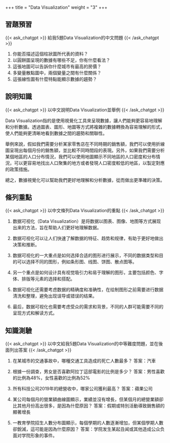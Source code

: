 +++
title = "Data Visualization"
weight = "3"
+++
## 習題預習
{{< ask_chatgpt >}}
給我5題Data Visualization的中文問題
{{< /ask_chatgpt >}}

1. 你能否描述這個柱狀圖所代表的資料？
2. 以圓餅圖呈現的數據有哪些不足，你有什麼看法？
3. 這張地圖可以告訴你什麼城市有最高的房價？
4. 多變量散點圖中，兩個變量之間有什麼關係？
5. 這張線性圖有什麼特點能顯示數據的趨勢？   

## 說明知識
{{< ask_chatgpt >}}
以中文說明Data Visualization並舉例
{{< /ask_chatgpt >}}

Data Visualization指的是使用視覺化工具來呈現數據，讓人們能夠更容易地理解和分析數據。透過圖表、圖形、地圖等方式將複雜的數據轉換為容易理解的形式，使人們能夠更清晰地看到數據之間的趨勢和關聯性。

舉例來說，假如我們需要分析某家零售店在不同時期的銷售額，我們可以使用折線圖呈現出每個月份的銷售額，並比較不同時間段的表現。另外，如果我們需要分析某個地區的人口分布情況，我們可以使用地圖顯示不同地區的人口密度和分布情況，可以更容易地找出人口聚集的地方或者發現人口密度較低的地區，以製定對應的政策措施。

總之，數據視覺化可以幫助我們更好地理解和分析數據，從而做出更準確的決策。   

## 條列重點
{{< ask_chatgpt >}}
以中文條列Data Visualization的重點
{{< /ask_chatgpt >}}

1. 数据可视化（Data Visualization）是将数据以图表、图像、地图等方式展现出来的方法，旨在帮助人们更好地理解数据。

2. 数据可视化可以让人们快速了解数据的特征、趋势和规律，有助于更好地做出决策和推断。

3. 数据可视化的一大重点是如何选择合适的图形进行展示，不同的数据类型和目的可以选择不同的图形，例如条形图、线图、饼图、散点图等。

4. 另一个重点是如何设计具有视觉吸引力和易于理解的图形，主要包括颜色、字体、排版等元素的选择和搭配。

5. 数据可视化还需要考虑数据的精确度和准确性，在绘制图形之前需要进行数据清洗和整理，避免出现误导或错误的结果。

6. 最后，数据可视化也需要考虑受众的需求和背景，不同的人群可能需要不同的呈现方式和解读方式。   

## 知識測驗
{{< ask_chatgpt >}}
以中文給我5題Data Visualization的中等難度問題，並在後面列出答案
{{< /ask_chatgpt >}}

1. 在某城市的交通事故中，哪種交通工具造成的死亡人數最多？
答案：汽車

2. 根據一份調查，男女是否喜歡阿拉丁這部電影的比例是多少？
答案：男性喜歡的比例為48%，女性喜歡的比例為52%

3. 所有科技公司2019年的總營收中，哪家公司獲利最高？
答案：蘋果公司

4. 某公司每個月的營業額曲線圖顯示，業績並沒有增長，但某個月的總營業額卻比其他月份高出很多，是因為什麼原因？
答案：假期或特別活動導致銷售額的顯著增長

5. 一教育學院招生人數分布圖顯示，每個學期的人數逐漸增加，但某個學期人數卻銳減，這可能是因為什麼原因？
答案：学院发生某起丑闻或其他造成公众负面对学院形象的事件。   

